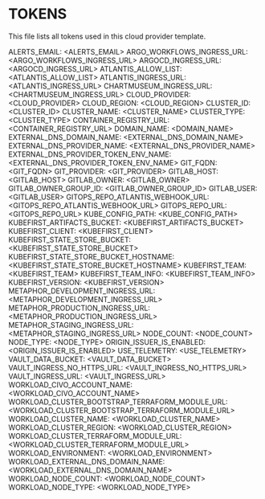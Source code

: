 # TOKENS

This file lists all tokens used in this cloud provider template.

ALERTS_EMAIL: <ALERTS_EMAIL>
ARGO_WORKFLOWS_INGRESS_URL: <ARGO_WORKFLOWS_INGRESS_URL>
ARGOCD_INGRESS_URL: <ARGOCD_INGRESS_URL>
ATLANTIS_ALLOW_LIST: <ATLANTIS_ALLOW_LIST>
ATLANTIS_INGRESS_URL: <ATLANTIS_INGRESS_URL>
CHARTMUSEUM_INGRESS_URL: <CHARTMUSEUM_INGRESS_URL>
CLOUD_PROVIDER: <CLOUD_PROVIDER>
CLOUD_REGION: <CLOUD_REGION>
CLUSTER_ID: <CLUSTER_ID>
CLUSTER_NAME: <CLUSTER_NAME>
CLUSTER_TYPE: <CLUSTER_TYPE>
CONTAINER_REGISTRY_URL: <CONTAINER_REGISTRY_URL>
DOMAIN_NAME: <DOMAIN_NAME>
EXTERNAL_DNS_DOMAIN_NAME: <EXTERNAL_DNS_DOMAIN_NAME>
EXTERNAL_DNS_PROVIDER_NAME: <EXTERNAL_DNS_PROVIDER_NAME>
EXTERNAL_DNS_PROVIDER_TOKEN_ENV_NAME: <EXTERNAL_DNS_PROVIDER_TOKEN_ENV_NAME>
GIT_FQDN: <GIT_FQDN>
GIT_PROVIDER: <GIT_PROVIDER>
GITLAB_HOST: <GITLAB_HOST>
GITLAB_OWNER: <GITLAB_OWNER>
GITLAB_OWNER_GROUP_ID: <GITLAB_OWNER_GROUP_ID>
GITLAB_USER: <GITLAB_USER>
GITOPS_REPO_ATLANTIS_WEBHOOK_URL: <GITOPS_REPO_ATLANTIS_WEBHOOK_URL>
GITOPS_REPO_URL: <GITOPS_REPO_URL>
KUBE_CONFIG_PATH: <KUBE_CONFIG_PATH>
KUBEFIRST_ARTIFACTS_BUCKET: <KUBEFIRST_ARTIFACTS_BUCKET>
KUBEFIRST_CLIENT: <KUBEFIRST_CLIENT>
KUBEFIRST_STATE_STORE_BUCKET: <KUBEFIRST_STATE_STORE_BUCKET>
KUBEFIRST_STATE_STORE_BUCKET_HOSTNAME: <KUBEFIRST_STATE_STORE_BUCKET_HOSTNAME>
KUBEFIRST_TEAM: <KUBEFIRST_TEAM>
KUBEFIRST_TEAM_INFO: <KUBEFIRST_TEAM_INFO>
KUBEFIRST_VERSION: <KUBEFIRST_VERSION>
METAPHOR_DEVELOPMENT_INGRESS_URL: <METAPHOR_DEVELOPMENT_INGRESS_URL>
METAPHOR_PRODUCTION_INGRESS_URL: <METAPHOR_PRODUCTION_INGRESS_URL>
METAPHOR_STAGING_INGRESS_URL: <METAPHOR_STAGING_INGRESS_URL>
NODE_COUNT: <NODE_COUNT>
NODE_TYPE: <NODE_TYPE>
ORIGIN_ISSUER_IS_ENABLED: <ORIGIN_ISSUER_IS_ENABLED>
USE_TELEMETRY: <USE_TELEMETRY>
VAULT_DATA_BUCKET: <VAULT_DATA_BUCKET>
VAULT_INGRESS_NO_HTTPS_URL: <VAULT_INGRESS_NO_HTTPS_URL>
VAULT_INGRESS_URL: <VAULT_INGRESS_URL>
WORKLOAD_CIVO_ACCOUNT_NAME: <WORKLOAD_CIVO_ACCOUNT_NAME>
WORKLOAD_CLUSTER_BOOTSTRAP_TERRAFORM_MODULE_URL: <WORKLOAD_CLUSTER_BOOTSTRAP_TERRAFORM_MODULE_URL>
WORKLOAD_CLUSTER_NAME: <WORKLOAD_CLUSTER_NAME>
WORKLOAD_CLUSTER_REGION: <WORKLOAD_CLUSTER_REGION>
WORKLOAD_CLUSTER_TERRAFORM_MODULE_URL: <WORKLOAD_CLUSTER_TERRAFORM_MODULE_URL>
WORKLOAD_ENVIRONMENT: <WORKLOAD_ENVIRONMENT>
WORKLOAD_EXTERNAL_DNS_DOMAIN_NAME: <WORKLOAD_EXTERNAL_DNS_DOMAIN_NAME>
WORKLOAD_NODE_COUNT: <WORKLOAD_NODE_COUNT>
WORKLOAD_NODE_TYPE: <WORKLOAD_NODE_TYPE>